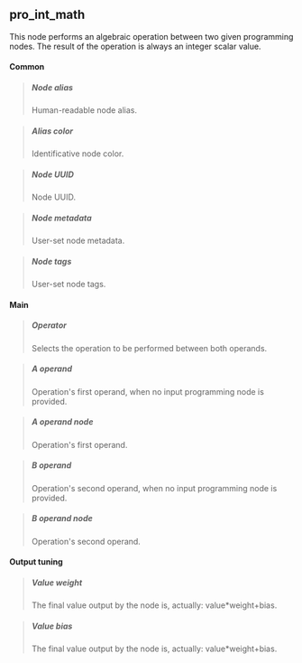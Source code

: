 ## **pro_int_math**

This node performs an algebraic operation between two given programming nodes. The result of the operation is always an integer scalar value.
#### Common

> ##### Node alias
> Human-readable node alias.

> ##### Alias color
> Identificative node color.

> ##### Node UUID
> Node UUID.

> ##### Node metadata
> User-set node metadata.

> ##### Node tags
> User-set node tags.

#### Main

> ##### Operator
> Selects the operation to be performed between both operands.

> ##### A operand
> Operation's first operand, when no input programming node is provided.

> ##### A operand node
> Operation's first operand.

> ##### B operand
> Operation's second operand, when no input programming node is provided.

> ##### B operand node
> Operation's second operand.

#### Output tuning

> ##### Value weight
> The final value output by the node is, actually: value*weight+bias.

> ##### Value bias
> The final value output by the node is, actually: value*weight+bias.

